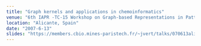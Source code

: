 ```yaml
---
title: "Graph kernels and applications in chemoinformatics"
venue: "6th IAPR -TC-15 Workshop on Graph-based Representations in Pattern Recognition (GbR 2007)"
location: "Alicante, Spain"
date: "2007-6-13"
slides: "https://members.cbio.mines-paristech.fr/~jvert/talks/070613alicante/alicante.pdf"
---
```

